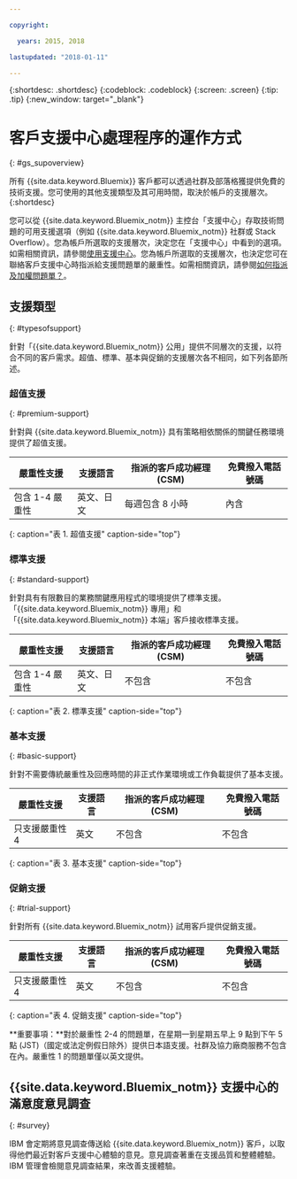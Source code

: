 ```yaml
---

copyright:

  years: 2015, 2018

lastupdated: "2018-01-11"

---
```


{:shortdesc: .shortdesc}
{:codeblock: .codeblock}
{:screen: .screen}
{:tip: .tip}
{:new_window: target="_blank"}

# 客戶支援中心處理程序的運作方式
{: #gs_supoverview}

所有 {{site.data.keyword.Bluemix}} 客戶都可以透過社群及部落格獲提供免費的技術支援。您可使用的其他支援類型及其可用時間，取決於帳戶的支援層次。
{:shortdesc}

您可以從 {{site.data.keyword.Bluemix_notm}} 主控台「支援中心」存取技術問題的可用支援選項（例如 {{site.data.keyword.Bluemix_notm}} 社群或 Stack Overflow）。您為帳戶所選取的支援層次，決定您在「支援中心」中看到的選項。如需相關資訊，請參閱[使用支援中心](/docs/get-support/howtogetsupport.html#using-avatar)。您為帳戶所選取的支援層次，也決定您可在聯絡客戶支援中心時指派給支援問題單的嚴重性。如需相關資訊，請參閱[如何指派及加權問題單？](/docs/get-support/ticketweight.html#support-ticket-severity)。

## 支援類型
{: #typesofsupport}

針對「{{site.data.keyword.Bluemix_notm}} 公用」提供不同層次的支援，以符合不同的客戶需求。超值、標準、基本與促銷的支援層次各不相同，如下列各節所述。

### 超值支援
{: #premium-support}

針對與 {{site.data.keyword.Bluemix_notm}} 具有策略相依關係的關鍵任務環境提供了超值支援。

嚴重性支援| 支援語言 | 指派的客戶成功經理 (CSM) | 免費撥入電話號碼
--- | --- | --- | --- |
包含 1-4 嚴重性| 英文、日文|  每週包含 8 小時| 內含|
{: caption="表 1. 超值支援" caption-side="top"}

### 標準支援
{: #standard-support}

針對具有有限數目的業務關鍵應用程式的環境提供了標準支援。「{{site.data.keyword.Bluemix_notm}} 專用」和「{{site.data.keyword.Bluemix_notm}} 本端」客戶接收標準支援。

嚴重性支援| 支援語言 | 指派的客戶成功經理 (CSM) | 免費撥入電話號碼
--- | --- | --- | --- |
包含 1-4 嚴重性| 英文、日文| 不包含| 不包含|
{: caption="表 2. 標準支援" caption-side="top"}

### 基本支援
{: #basic-support}

針對不需要傳統嚴重性及回應時間的非正式作業環境或工作負載提供了基本支援。

嚴重性支援| 支援語言 | 指派的客戶成功經理 (CSM) | 免費撥入電話號碼
--- | --- | --- | --- |
只支援嚴重性 4| 英文| 不包含| 不包含|
{: caption="表 3. 基本支援" caption-side="top"}

### 促銷支援
{: #trial-support}

針對所有 {{site.data.keyword.Bluemix_notm}} 試用客戶提供促銷支援。

嚴重性支援| 支援語言 | 指派的客戶成功經理 (CSM) | 免費撥入電話號碼
--- | --- | --- | --- |
只支援嚴重性 4| 英文| 不包含| 不包含|
{: caption="表 4. 促銷支援" caption-side="top"}

**重要事項：**對於嚴重性 2-4 的問題單，在星期一到星期五早上 9 點到下午 5 點 (JST)（國定或法定例假日除外）提供日本語支援。社群及協力廠商服務不包含在內。嚴重性 1 的問題單僅以英文提供。

## {{site.data.keyword.Bluemix_notm}} 支援中心的滿意度意見調查  
{: #survey}

IBM 會定期將意見調查傳送給 {{site.data.keyword.Bluemix_notm}} 客戶，以取得他們最近對客戶支援中心體驗的意見。意見調查著重在支援品質和整體體驗。IBM 管理會檢閱意見調查結果，來改善支援體驗。
